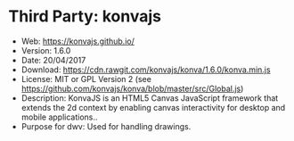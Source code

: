 Third Party: konvajs
======================

* Web: https://konvajs.github.io/
* Version: 1.6.0
* Date: 20/04/2017
* Download: https://cdn.rawgit.com/konvajs/konva/1.6.0/konva.min.js
* License: MIT or GPL Version 2 (see https://github.com/konvajs/konva/blob/master/src/Global.js)
* Description: KonvaJS is an HTML5 Canvas JavaScript framework that extends the 2d context by enabling canvas interactivity for desktop and mobile applications..
* Purpose for dwv: Used for handling drawings.
